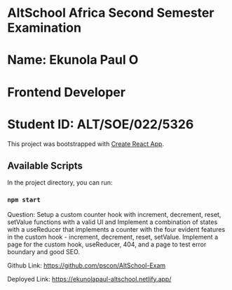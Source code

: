 # AltSchool Africa Second Semester Examination

# Name: Ekunola Paul O
# Frontend Developer
# Student ID: ALT/SOE/022/5326 


This project was bootstrapped with [Create React App](https://github.com/facebook/create-react-app).

## Available Scripts

In the project directory, you can run:

### `npm start`


Question: Setup a custom counter hook with increment, decrement, reset, setValue functions with a valid UI and Implement a combination of states with a useReducer that implements a counter with the four evident features in the custom hook - increment, decrement, reset, setValue. Implement a page for the custom hook, useReducer, 404, and a page to test error boundary and good SEO.


Github Link: https://github.com/pscon/AltSchool-Exam

Deployed Link: https://ekunolapaul-altschool.netlify.app/

